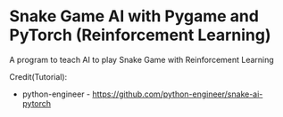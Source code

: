 # Snake Game AI with Pygame and PyTorch (Reinforcement Learning)
A program to teach AI to play Snake Game with Reinforcement Learning

Credit(Tutorial): 
- python-engineer - https://github.com/python-engineer/snake-ai-pytorch
